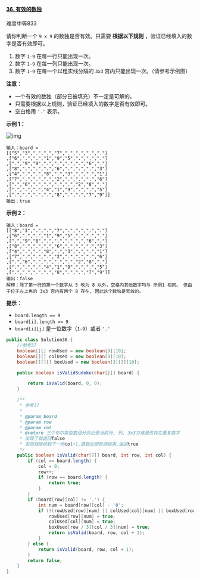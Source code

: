#### [36. 有效的数独](https://leetcode-cn.com/problems/valid-sudoku/)

难度中等833

请你判断一个 `9 x 9` 的数独是否有效。只需要 **根据以下规则** ，验证已经填入的数字是否有效即可。

1. 数字 `1-9` 在每一行只能出现一次。
2. 数字 `1-9` 在每一列只能出现一次。
3. 数字 `1-9` 在每一个以粗实线分隔的 `3x3` 宫内只能出现一次。（请参考示例图）

**注意：**

- 一个有效的数独（部分已被填充）不一定是可解的。
- 只需要根据以上规则，验证已经填入的数字是否有效即可。
- 空白格用 `'.'` 表示。

**示例 1：**

![img](https://assets.leetcode-cn.com/aliyun-lc-upload/uploads/2021/04/12/250px-sudoku-by-l2g-20050714svg.png)

```
输入：board = 
[["5","3",".",".","7",".",".",".","."]
,["6",".",".","1","9","5",".",".","."]
,[".","9","8",".",".",".",".","6","."]
,["8",".",".",".","6",".",".",".","3"]
,["4",".",".","8",".","3",".",".","1"]
,["7",".",".",".","2",".",".",".","6"]
,[".","6",".",".",".",".","2","8","."]
,[".",".",".","4","1","9",".",".","5"]
,[".",".",".",".","8",".",".","7","9"]]
输出：true
```

**示例 2：**

```
输入：board = 
[["8","3",".",".","7",".",".",".","."]
,["6",".",".","1","9","5",".",".","."]
,[".","9","8",".",".",".",".","6","."]
,["8",".",".",".","6",".",".",".","3"]
,["4",".",".","8",".","3",".",".","1"]
,["7",".",".",".","2",".",".",".","6"]
,[".","6",".",".",".",".","2","8","."]
,[".",".",".","4","1","9",".",".","5"]
,[".",".",".",".","8",".",".","7","9"]]
输出：false
解释：除了第一行的第一个数字从 5 改为 8 以外，空格内其他数字均与 示例1 相同。 但由于位于左上角的 3x3 宫内有两个 8 存在, 因此这个数独是无效的。
```

**提示：**

- `board.length == 9`
- `board[i].length == 9`
- `board[i][j]` 是一位数字（`1-9`）或者 `'.'`

```java
public class Solution36 {
    //参考37
    boolean[][] rowUsed = new boolean[9][10];
    boolean[][] colUsed = new boolean[9][10];
    boolean[][][] boxUsed = new boolean[3][3][10];

    public boolean isValidSudoku(char[][] board) {

        return isValid(board, 0, 0);
    }

    /**
     * 参考37
     *
     * @param board
     * @param row
     * @param col
     * @return 三个布尔类型数组分别记录当前行, 列, 3x3方格是否存在重复数字
     * 出现了就返回false
     * 否则就继续到下一列col+1,直到全部检测结束,返回true
     */
    public boolean isValid(char[][] board, int row, int col) {
        if (col == board.length) {
            col = 0;
            row++;
            if (row == board.length) {
                return true;
            }
        }
        if (board[row][col] != '.') {
            int num = board[row][col] - '0';
            if (!(rowUsed[row][num] || colUsed[col][num] || boxUsed[row / 3][col / 3][num])) {
                rowUsed[row][num] = true;
                colUsed[col][num] = true;
                boxUsed[row / 3][col / 3][num] = true;
                return isValid(board, row, col + 1);
            }
        } else {
            return isValid(board, row, col + 1);
        }
        return false;
    }
}
```